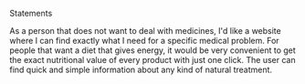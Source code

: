 Statements

As a person that does not want to deal with medicines, I'd like a website where I can find exactly what I need for a specific medical problem. 
For people that want a diet that gives energy, it would be very convenient to get the exact nutritional value of every product with just one click.
The user can find quick and simple information about any kind of natural treatment.